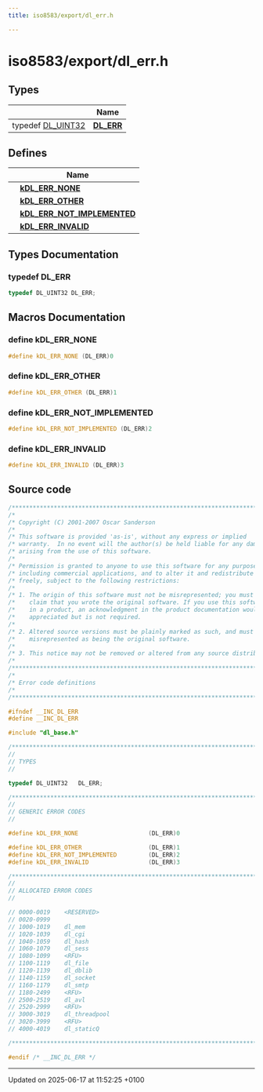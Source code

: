 ```yaml
---
title: iso8583/export/dl_err.h

---
```


# iso8583/export/dl_err.h



## Types

|                | Name           |
| -------------- | -------------- |
| typedef [DL_UINT32](dl__base_8h.md#typedef-dl-uint32) | **[DL_ERR](dl__err_8h.md#typedef-dl-err)**  |

## Defines

|                | Name           |
| -------------- | -------------- |
|  | **[kDL_ERR_NONE](dl__err_8h.md#define-kdl-err-none)**  |
|  | **[kDL_ERR_OTHER](dl__err_8h.md#define-kdl-err-other)**  |
|  | **[kDL_ERR_NOT_IMPLEMENTED](dl__err_8h.md#define-kdl-err-not-implemented)**  |
|  | **[kDL_ERR_INVALID](dl__err_8h.md#define-kdl-err-invalid)**  |

## Types Documentation

### typedef DL_ERR

```cpp
typedef DL_UINT32 DL_ERR;
```





## Macros Documentation

### define kDL_ERR_NONE

```cpp
#define kDL_ERR_NONE (DL_ERR)0
```


### define kDL_ERR_OTHER

```cpp
#define kDL_ERR_OTHER (DL_ERR)1
```


### define kDL_ERR_NOT_IMPLEMENTED

```cpp
#define kDL_ERR_NOT_IMPLEMENTED (DL_ERR)2
```


### define kDL_ERR_INVALID

```cpp
#define kDL_ERR_INVALID (DL_ERR)3
```


## Source code

```cpp
/******************************************************************************/
/*                                                                            */
/* Copyright (C) 2001-2007 Oscar Sanderson                                    */
/*                                                                            */
/* This software is provided 'as-is', without any express or implied          */
/* warranty.  In no event will the author(s) be held liable for any damages   */
/* arising from the use of this software.                                     */
/*                                                                            */
/* Permission is granted to anyone to use this software for any purpose,      */
/* including commercial applications, and to alter it and redistribute it     */
/* freely, subject to the following restrictions:                             */
/*                                                                            */
/* 1. The origin of this software must not be misrepresented; you must not    */
/*    claim that you wrote the original software. If you use this software    */
/*    in a product, an acknowledgment in the product documentation would be   */
/*    appreciated but is not required.                                        */
/*                                                                            */
/* 2. Altered source versions must be plainly marked as such, and must not be */
/*    misrepresented as being the original software.                          */
/*                                                                            */
/* 3. This notice may not be removed or altered from any source distribution. */
/*                                                                            */
/******************************************************************************/
/*                                                                            */
/* Error code definitions                                                     */
/*                                                                            */
/******************************************************************************/

#ifndef __INC_DL_ERR
#define __INC_DL_ERR

#include "dl_base.h"

/******************************************************************************/
//
// TYPES
//

typedef DL_UINT32   DL_ERR;

/******************************************************************************/
//
// GENERIC ERROR CODES
//

#define kDL_ERR_NONE                    (DL_ERR)0

#define kDL_ERR_OTHER                   (DL_ERR)1
#define kDL_ERR_NOT_IMPLEMENTED         (DL_ERR)2
#define kDL_ERR_INVALID                 (DL_ERR)3

/******************************************************************************/
//
// ALLOCATED ERROR CODES
//

// 0000-0019    <RESERVED>
// 0020-0999
// 1000-1019    dl_mem
// 1020-1039    dl_cgi
// 1040-1059    dl_hash
// 1060-1079    dl_sess
// 1080-1099    <RFU>
// 1100-1119    dl_file
// 1120-1139    dl_dblib
// 1140-1159    dl_socket
// 1160-1179    dl_smtp
// 1180-2499    <RFU>
// 2500-2519    dl_avl
// 2520-2999    <RFU>
// 3000-3019    dl_threadpool
// 3020-3999    <RFU>
// 4000-4019    dl_staticQ

/******************************************************************************/

#endif /* __INC_DL_ERR */
```


-------------------------------

Updated on 2025-06-17 at 11:52:25 +0100
